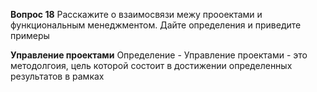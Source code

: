 **Вопрос 18**
Расскажите о взаимосвязи межу прооектами и функциональным менеджментом. Дайте определения и приведите примеры


**Управление проектами**
Определение - Управление проектами - это методолгоия, цель которой состоит в достижении определенных результатов в рамках 
